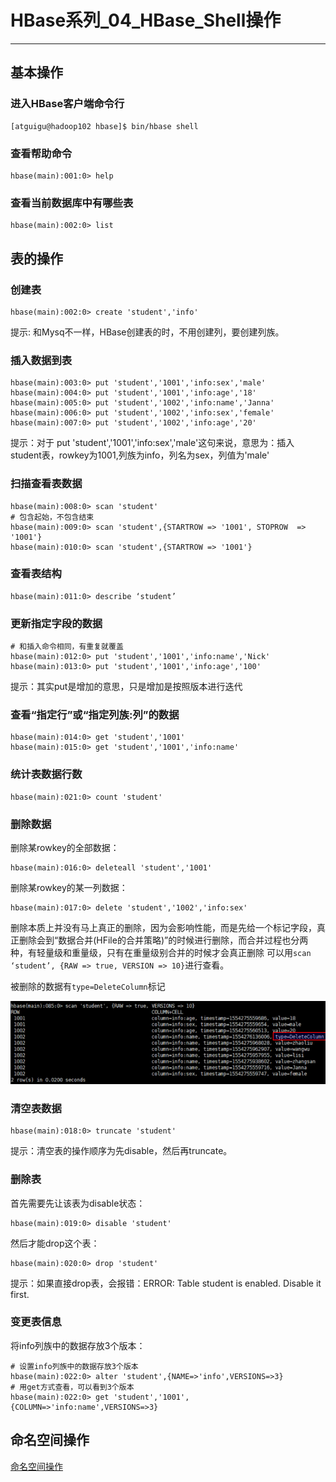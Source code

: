 # HBase系列_04_HBase_Shell操作

----

## 基本操作

### 进入HBase客户端命令行

```
[atguigu@hadoop102 hbase]$ bin/hbase shell
```

### 查看帮助命令

```
hbase(main):001:0> help
```

### 查看当前数据库中有哪些表

```
hbase(main):002:0> list
```

## 表的操作

### 创建表

```
hbase(main):002:0> create 'student','info'
```
提示: 和Mysq不一样，HBase创建表的时，不用创建列，要创建列族。

### 插入数据到表

```
hbase(main):003:0> put 'student','1001','info:sex','male'
hbase(main):004:0> put 'student','1001','info:age','18'
hbase(main):005:0> put 'student','1002','info:name','Janna'
hbase(main):006:0> put 'student','1002','info:sex','female'
hbase(main):007:0> put 'student','1002','info:age','20'
```

提示：对于 put 'student','1001','info:sex','male'这句来说，意思为：插入student表，rowkey为1001,列族为info，列名为sex，列值为'male'

### 扫描查看表数据

```
hbase(main):008:0> scan 'student'
# 包含起始，不包含结束
hbase(main):009:0> scan 'student',{STARTROW => '1001', STOPROW  => '1001'}
hbase(main):010:0> scan 'student',{STARTROW => '1001'}
```

### 查看表结构

```
hbase(main):011:0> describe ‘student’
```

### 更新指定字段的数据

```
# 和插入命令相同，有重复就覆盖
hbase(main):012:0> put 'student','1001','info:name','Nick'
hbase(main):013:0> put 'student','1001','info:age','100'
```

提示：其实put是增加的意思，只是增加是按照版本进行迭代

### 查看“指定行”或“指定列族:列”的数据

```
hbase(main):014:0> get 'student','1001'
hbase(main):015:0> get 'student','1001','info:name'
```

### 统计表数据行数

```
hbase(main):021:0> count 'student'
```

### 删除数据

删除某rowkey的全部数据：

```
hbase(main):016:0> deleteall 'student','1001'
```

删除某rowkey的某一列数据：

```
hbase(main):017:0> delete 'student','1002','info:sex'
```

删除本质上并没有马上真正的删除，因为会影响性能，而是先给一个标记字段，真正删除会到“数据合并(HFile的合并策略)”的时候进行删除，而合并过程也分两种，有轻量级和重量级，只有在重量级别合并的时候才会真正删除
可以用`scan ‘student’, {RAW => true, VERSION => 10}`进行查看。

被删除的数据有`type=DeleteColumn`标记

![](../images/2022/02/20220217172340.png)

### 清空表数据

```
hbase(main):018:0> truncate 'student'
```

提示：清空表的操作顺序为先disable，然后再truncate。

### 删除表

首先需要先让该表为disable状态：

```
hbase(main):019:0> disable 'student'
```

然后才能drop这个表：

```
hbase(main):020:0> drop 'student'
```
提示：如果直接drop表，会报错：ERROR: Table student is enabled. Disable it first.

### 变更表信息

将info列族中的数据存放3个版本：

```
# 设置info列族中的数据存放3个版本
hbase(main):022:0> alter 'student',{NAME=>'info',VERSIONS=>3}
# 用get方式查看，可以看到3个版本
hbase(main):022:0> get 'student','1001',{COLUMN=>'info:name',VERSIONS=>3}
```

## 命名空间操作

[命名空间操作](/2022/20220218-HBase系列_05_HBase数据结构?id=namespace操作)